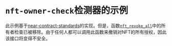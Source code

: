 
# `nft-owner-check`检测器的示例

此示例基于[near-contract-standards](https://github.com/near/near-sdk-rs/blob/63ba6ecc9439ec1c319c1094d581653698229473/near-contract-standards/src/non_fungible_token/approval/approval_impl.rs)的实现。但是，函数[`nft_revoke_all`](src/lib.rs#L171)中的所有者检查已被移除。由于任何人都可以调用此函数来撤销对NFT的所有授权，因此该接口将变得不安全。
